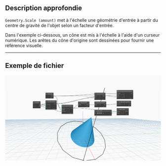 ## Description approfondie
`Geometry.Scale (amount)` met à l'échelle une géométrie d'entrée à partir du centre de gravité de l'objet selon un facteur d'entrée.

Dans l'exemple ci-dessous, un cône est mis à l'échelle à l'aide d'un curseur numérique. Les arêtes du cône d'origine sont dessinées pour fournir une référence visuelle.

___
## Exemple de fichier

![Geometry.Scale (amount)](./Autodesk.DesignScript.Geometry.Geometry.Scale(geometry,%20amount)_img.jpg)
